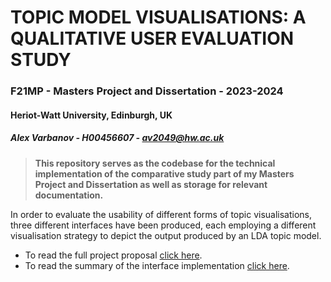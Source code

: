 # TOPIC MODEL VISUALISATIONS: A QUALITATIVE USER EVALUATION STUDY

### F21MP - Masters Project and Dissertation - 2023-2024 
#### Heriot-Watt University, Edinburgh, UK

##### *Alex Varbanov - H00456607 - av2049@hw.ac.uk*

>**This repository serves as the codebase for the technical implementation of the comparative study part of my Masters Project and Dissertation as well as storage for relevant documentation.** 

In order to evaluate the usability of different forms of topic visualisations, three different interfaces have been produced, each employing a different visualisation strategy to depict the output produced by an LDA topic model. 

* To read the full project proposal [click here](doc/project_proposal.pdf).
* To read the summary of the interface implementation [click here](code/readme.md).
